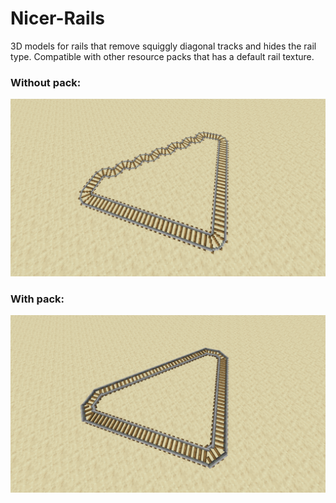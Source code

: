# Nicer-Rails

3D models for rails that remove squiggly diagonal tracks and hides the rail type. Compatible with other resource packs that has a default rail texture.

### Without pack:

![Without pack](Demo-Without.png)

### With pack:

![With pack](Demo-With.png)
